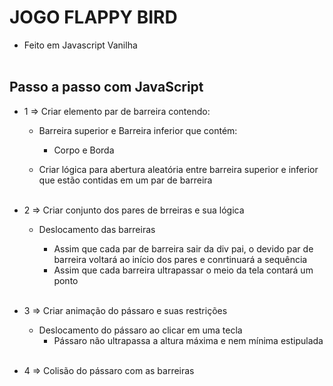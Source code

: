 # JOGO FLAPPY BIRD
- Feito em Javascript Vanilha
<br></br>


## Passo a passo com JavaScript
- 1 => Criar elemento par de barreira contendo: 
  - Barreira superior e Barreira inferior que contém:
    - Corpo e Borda

  - Criar lógica para abertura aleatória entre barreira superior e inferior que estão contidas em um par de barreira
<br></br>


- 2 => Criar conjunto dos pares de brreiras e sua lógica  
  - Deslocamento das barreiras

    - Assim que cada par de barreira sair da div pai, o devido par de barreira voltará ao início dos pares e conrtinuará a sequência
    - Assim que cada barreira ultrapassar o meio da tela contará um ponto
<br></br>

- 3 => Criar animação do pássaro e suas restrições
  - Deslocamento do pássaro ao clicar em uma tecla
    - Pássaro não ultrapassa a altura máxima e nem mínima estipulada
<br></br>

- 4 => Colisão do pássaro com as barreiras







    










